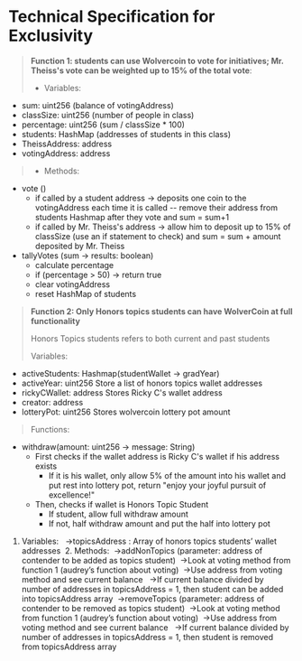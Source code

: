 # Technical Specification for Exclusivity 
> **Function 1: students can use Wolvercoin to vote for initiatives; Mr. Theiss's vote can be weighted up to 15% of the total vote**: 
> - Variables:
- sum: uint256 (balance of votingAddress)
- classSize: uint256 (number of people in class)
- percentage: uint256 (sum / classSize * 100)
- students: HashMap (addresses of students in this class)
- TheissAddress: address
- votingAddress: address
> - Methods:
- vote ()
  - if called by a student address -> deposits one coin to the votingAddress each time it is called -- remove their address from students Hashmap after they vote and sum = sum+1
  - if called by Mr. Theiss's address -> allow him to deposit up to 15% of classSize (use an if statement to check) and sum = sum + amount deposited by Mr. Theiss
- tallyVotes (sum -> results: boolean)
  - calculate percentage
  - if (percentage > 50) -> return true
  - clear votingAddress
  - reset HashMap of students

> **Function 2: Only Honors topics students can have WolverCoin at full functionality**
> 
> Honors Topics students refers to both current and past students
> 
> Variables:
- activeStudents: Hashmap(studentWallet -> gradYear)
- activeYear: uint256 Store a list of honors topics wallet addresses
- rickyCWallet: address Stores Ricky C's wallet address
- creator: address
- lotteryPot: uint256 Stores wolvercoin lottery pot amount
> Functions:
- withdraw(amount: uint256 -> message: String)
  - First checks if the wallet address is Ricky C's wallet if his address exists
    - If it is his wallet, only allow 5% of the amount into his wallet and put rest into lottery pot, return "enjoy your joyful pursuit of excellence!"
  - Then, checks if wallet is Honors Topic Student
    - If student, allow full withdraw amount
    - If not, half withdraw amount and put the half into lottery pot

1.	Variables:  
      ->topicsAddress : Array of honors topics students’ wallet addresses 
	2.	Methods: 
      ->addNonTopics (parameter: address of contender to be added as topics student) 
            ->Look at voting method from function 1 (audrey’s function about voting) 
                  ->Use address from voting method and see current balance  
	          ->If current balance divided by number of addresses in topicsAddress = 1, then student can be added into topicsAddress array 
	    ->removeTopics (parameter: address of contender to be removed as topics student) 
	    	    ->Look at voting method from function 1 (audrey’s function about voting) 
		    	       ->Use address from voting method and see current balance  
		    	  ->If current balance divided by number of addresses in topicsAddress = 1, then student is removed from topicsAddress array 
